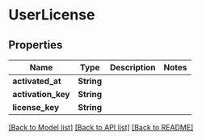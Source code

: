 # UserLicense

## Properties

Name | Type | Description | Notes
------------ | ------------- | ------------- | -------------
**activated_at** | **String** |  | 
**activation_key** | **String** |  | 
**license_key** | **String** |  | 

[[Back to Model list]](../README.md#documentation-for-models) [[Back to API list]](../README.md#documentation-for-api-endpoints) [[Back to README]](../README.md)


